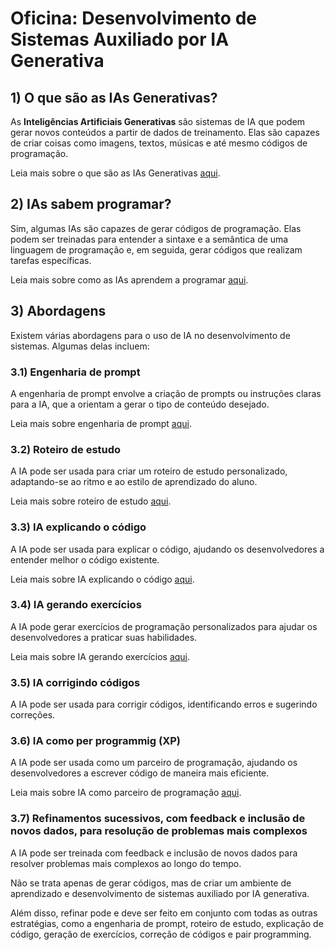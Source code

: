 # Oficina: Desenvolvimento de Sistemas Auxiliado por IA Generativa

## 1) O que são as IAs Generativas?

As **Inteligências Artificiais Generativas** são sistemas de IA que podem gerar novos conteúdos a partir de dados de treinamento. Elas são capazes de criar coisas como imagens, textos, músicas e até mesmo códigos de programação.

Leia mais sobre o que são as IAs Generativas [aqui](capitulo_1/o_que_sao_ias.md).

## 2) IAs sabem programar?

Sim, algumas IAs são capazes de gerar códigos de programação. Elas podem ser treinadas para entender a sintaxe e a semântica de uma linguagem de programação e, em seguida, gerar códigos que realizam tarefas específicas.

Leia mais sobre como as IAs aprendem a programar [aqui](capitulo_2/as_ias_sabem_programar.md).

## 3) Abordagens

Existem várias abordagens para o uso de IA no desenvolvimento de sistemas. Algumas delas incluem:

### 3.1) Engenharia de prompt

A engenharia de prompt envolve a criação de prompts ou instruções claras para a IA, que a orientam a gerar o tipo de conteúdo desejado.

Leia mais sobre engenharia de prompt [aqui](capitulo_3/engenharia_prompt.md).

### 3.2) Roteiro de estudo

A IA pode ser usada para criar um roteiro de estudo personalizado, adaptando-se ao ritmo e ao estilo de aprendizado do aluno.

Leia mais sobre roteiro de estudo [aqui](capitulo_3/roteiro_de_estudo.md).

### 3.3) IA explicando o código

A IA pode ser usada para explicar o código, ajudando os desenvolvedores a entender melhor o código existente.

Leia mais sobre IA explicando o código [aqui](capitulo_3/explicando_codigo.md).

### 3.4) IA gerando exercícios

A IA pode gerar exercícios de programação personalizados para ajudar os desenvolvedores a praticar suas habilidades.

Leia mais sobre IA gerando exercícios [aqui](capitulo_3/gerando_exercicios_ia.md).

### 3.5) IA corrigindo códigos

A IA pode ser usada para corrigir códigos, identificando erros e sugerindo correções.

### 3.6) IA como per programmig (XP)

A IA pode ser usada como um parceiro de programação, ajudando os desenvolvedores a escrever código de maneira mais eficiente.

Leia mais sobre IA como parceiro de programação [aqui](capitulo_3/per_programming.md).

### 3.7) Refinamentos sucessivos, com feedback e inclusão de novos dados, para resolução de problemas mais complexos

A IA pode ser treinada com feedback e inclusão de novos dados para resolver problemas mais complexos ao longo do tempo.

Não se trata apenas de gerar códigos, mas de criar um ambiente de aprendizado e desenvolvimento de sistemas auxiliado por IA generativa.

Além disso, refinar pode e deve ser feito em conjunto com todas as outras estratégias, como a engenharia de prompt, roteiro de estudo, explicação de código, geração de exercícios, correção de códigos e pair programming.
